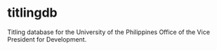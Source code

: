 # titlingdb

Titling database for the University of the Philippines Office of the Vice President for Development.